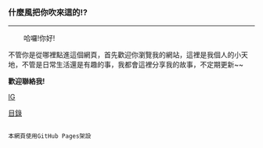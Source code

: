 <h3>什麼風把你吹來這的!?</h3>
<hr>
<head>
    <style>
        body {
            padding:50px;
        }
    </style>
    </head>
哈囉!你好!

不管你是從哪裡點進這個網頁，首先歡迎你瀏覽我的網站，這裡是我個人的小天地，不管是日常生活還是有趣的事，我都會這裡分享我的故事，不定期更新~~

**歡迎聯絡我!**

[IG](https://www.instagram.com/toky_tsao/?utm_source=qr)

[目錄](https://tokysound.github.io/Toky-Sound/catalogue)

                                                                                                本網頁使用GitHub Pages架設

